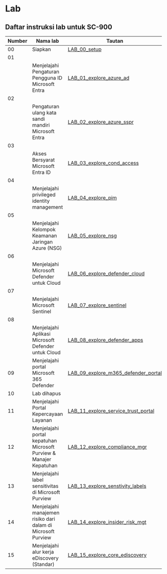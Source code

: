
# Lab

## Daftar instruksi lab untuk SC-900

| **Number** | **Nama lab** | **Tautan** |
|------|---------|----|
| 00 | Siapkan | [LAB_00_setup](LAB_00_setup.md) |
| 01
           | Menjelajahi Pengaturan Pengguna ID Microsoft Entra | [LAB_01_explore_azure_ad](LAB_01_explore_azure_ad.md) |
| 02
           | Pengaturan ulang kata sandi mandiri Microsoft Entra | [LAB_02_explore_azure_sspr](LAB_02_explore_azure_sspr.md) |
| 03
           | Akses Bersyarat Microsoft Entra ID | [LAB_03_explore_cond_access](LAB_03_explore_cond_access.md) |
| 04
           | Menjelajahi privileged identity management | [LAB_04_explore_pim](LAB_04_explore_pim.md) |
| 05
           | Menjelajahi Kelompok Keamanan Jaringan Azure (NSG) | [LAB_05_explore_nsg](LAB_05_explore_nsg.md) |
| 06
           | Menjelajahi Microsoft Defender untuk Cloud | [LAB_06_explore_defender_cloud](LAB_06_explore_defender_cloud.md) |
| 07
           | Menjelajahi Microsoft Sentinel | [LAB_07_explore_sentinel](LAB_07_explore_sentinel.md) |
| 08
           | Menjelajahi Aplikasi Microsoft Defender untuk Cloud | [LAB_08_explore_defender_apps](LAB_08_explore_defender_apps.md) |
| 09 | Menjelajahi portal Microsoft 365 Defender | [LAB_09_explore_m365_defender_portal](LAB_09_explore_m365_defender_portal.md) |
| 10 | Lab dihapus |  |
| 11 | Menjelajahi Portal Kepercayaan Layanan | [LAB_11_explore_service_trust_portal](LAB_11_explore_service_trust_portal.md) |
| 12 | Menjelajahi portal kepatuhan Microsoft Purview & Manajer Kepatuhan | [LAB_12_explore_compliance_mgr](LAB_12_explore_compliance_mgr.md) |
| 13 | Menjelajahi label sensitivitas di Microsoft Purview | [LAB_13_explore_senstivity_labels](LAB_13_explore_senstivity_labels.md) |
| 14 | Menjelajahi manajemen risiko dari dalam di Microsoft Purview | [LAB_14_explore_insider_risk_mgt](LAB_14_explore_insider_risk_mgt.md) |
| 15 | Menjelajahi alur kerja eDiscovery (Standar) | [LAB_15_explore_core_ediscovery](LAB_15_explore_core_ediscovery.md) |
